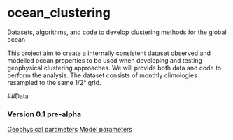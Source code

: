 # ocean_clustering
Datasets, algorithms, and code to develop clustering methods for the global ocean

This project aim to create a internally consistent dataset observed and modelled ocean properties to be used when developing and testing geophysical clustering approaches. We will provide both data and code to perform the analysis. The dataset consists of monthly climologies resampled to the same 1/2° grid.

##Data

### Version 0.1 pre-alpha
[Geophysical parameters](https://www.google.com)
[Model parameters](https://www.google.com)
